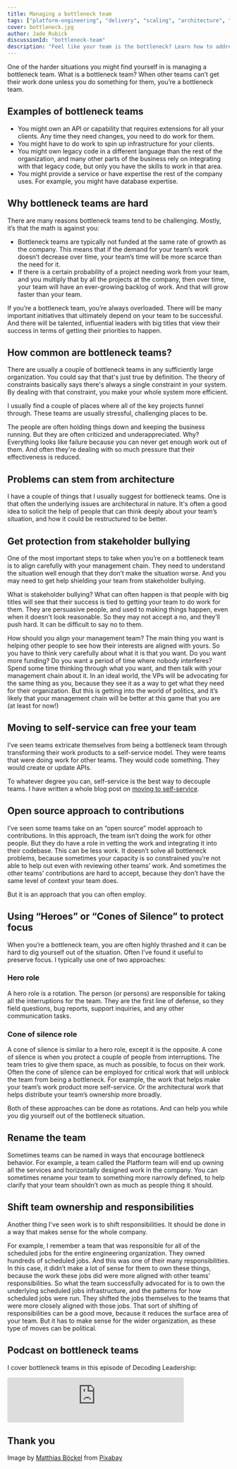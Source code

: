 ```yaml
---
title: Managing a bottleneck team
tags: ["platform-engineering", "delivery", "scaling", "architecture", "org-design"]
cover: bottleneck.jpg
author: Jade Rubick
discussionId: "bottleneck-team"
description: "Feel like your team is the bottleneck? Learn how to address the challenges of managing a bottleneck team."
---
```


One of the harder situations you might find yourself in is managing a bottleneck team. What is a bottleneck team? When other teams can’t get their work done unless you do something for them, you’re a bottleneck team.

<re-img src="bottleneck.jpg"></re-img>

## Examples of bottleneck teams

* You might own an API or capability that requires extensions for all your clients. Any time they need changes, you need to do work for them.
* You might have to do work to spin up infrastructure for your clients.
* You might own legacy code in a different language than the rest of the organization, and many other parts of the business rely on integrating with that legacy code, but only you have the skills to work in that area.
* You might provide a service or have expertise the rest of the company uses. For example, you might have database expertise.

## Why bottleneck teams are hard

There are many reasons bottleneck teams tend to be challenging. Mostly, it’s that the math is against you:

* Bottleneck teams are typically not funded at the same rate of growth as the company. This means that if the demand for your team’s work doesn’t decrease over time, your team’s time will be more scarce than the need for it. 
* If there is a certain probability of a project needing work from your team, and you multiply that by all the projects at the company, then over time, your team will have an ever-growing backlog of work. And that will grow faster than your team.

If you’re a bottleneck team, you’re always overloaded. There will be many important initiatives that ultimately depend on your team to be successful. And there will be talented, influential leaders with big titles that view their success in terms of getting their priorities to happen.

## How common are bottleneck teams?

There are usually a couple of bottleneck teams in any sufficiently large organization. You could  say that that's just true by definition. The theory of constraints basically says there's always a single constraint in your system. By dealing with that constraint, you make your whole system more efficient. 

I usually find a couple of places where all of the key projects funnel through. These teams are usually stressful, challenging places to be. 

The people are often holding things down and keeping the business running. But they are often criticized and underappreciated. Why? Everything looks like failure because you can never get enough work out of them. And often they're dealing with so much pressure that their effectiveness is reduced.

## Problems can stem from architecture

I have a couple of things that I usually suggest for bottleneck teams. One is that often the underlying issues are architectural in nature. It's often a good idea to solicit the help of people that can think deeply about your team’s situation, and how it could be restructured to be better. 

## Get protection from stakeholder bullying

One of the most important steps to take when you’re on a bottleneck team is to align carefully with your management chain. They need to understand the situation well enough that they don’t make the situation worse. And you may need to get help shielding your team from stakeholder bullying. 

What is stakeholder bullying? What can often happen is that people with big titles will see that their success is tied to getting your team to do work for them. They are persuasive people, and used to making things happen, even when it doesn’t look reasonable. So they may not accept a no, and they’ll push hard. It can be difficult to say no to them.

How should you align your management team? The main thing you want is helping other people to see how their interests are aligned with yours. So you have to think very carefully about what it is that you want. Do you want more funding? Do you want a period of time where nobody interferes? Spend some time thinking through what you want, and then talk with your management chain about it. In an ideal world, the VPs will be advocating for the same thing as you, because they see it as a way to get what they need for their organization. But this is getting into the world of politics, and it’s likely that your management chain will be better at this game that you are (at least for now!)

## Moving to self-service can free your team

I’ve seen teams extricate themselves from being a bottleneck team through transforming their work products to a self-service model. They were teams that were doing work for other teams. They would code something. They would create or update APIs. 

To whatever degree you can, self-service is the best way to decouple teams. I have written a whole blog post on [moving to self-service](/platform-teams-and-the-self-service-model/).

## Open source approach to contributions

I’ve seen some teams take on an “open source” model approach to contributions. In this approach, the team isn’t doing the work for other people. But they do have a role in vetting the work and integrating it into their codebase. This can be less work. It doesn’t solve all bottleneck problems, because sometimes your capacity is so constrained you’re not able to help out even with reviewing other teams’ work. And sometimes the other teams’ contributions are hard to accept, because they don’t have the same level of context your team does. 

But it is an approach that you can often employ. 

## Using “Heroes” or “Cones of Silence” to protect focus

When you’re a bottleneck team, you are often highly thrashed and it can be hard to dig yourself out of the situation. Often I’ve found it useful to preserve focus. I typically use one of two approaches:

### Hero role

A hero role is a rotation. The person (or persons) are responsible for taking all the interruptions for the team. They are the first line of defense, so they field questions, bug reports, support inquiries, and any other communication tasks.

### Cone of silence role

A cone of silence is similar to a hero role, except it is the opposite. A cone of silence is when you protect a couple of people from interruptions. The team tries to give them space, as much as possible, to focus on their work. Often the cone of silence can be employed for critical work that will unblock the team from being a bottleneck. For example, the work that helps make your team’s work product more self-service. Or the architectural work that helps distribute your team’s ownership more broadly. 

Both of these approaches can be done as rotations. And can help you while you dig yourself out of the bottleneck situation.

## Rename the team

Sometimes teams can be named in ways that encourage bottleneck behavior. For example, a team called the Platform team will end up owning all the services and horizontally designed work in the company. You can sometimes rename your team to something more narrowly defined, to help clarify that your team shouldn’t own as much as people thing it should.

## Shift team ownership and responsibilities

Another thing I've seen work is to shift responsibilities. It should be done in a way that makes sense for the whole company. 

For example, I remember a team that was responsible for all of the scheduled jobs for the entire engineering organization. They owned hundreds of scheduled jobs. And this was one of their many responsibilities. In this case, it didn’t make a lot of sense for them to own these things, because the work these jobs did were more aligned with other teams’ responsibilities. So what the team successfully advocated for is to own the underlying scheduled jobs infrastructure, and the patterns for how scheduled jobs were run. They shifted the jobs themselves to the teams that were more closely aligned with those jobs. That sort of shifting of responsibilities can be a good move, because it reduces the surface area of your team. But it has to make sense for the wider organization, as these type of moves can be political.

## Podcast on bottleneck teams

I cover bottleneck teams in this episode of Decoding Leadership:

<iframe src="https://podcasters.spotify.com/pod/show/decodingleadership/embed/episodes/6--Jade-Rubick-on-the-dangers-of-fan-out-work--and-managing-a-bottleneck-team-e2k9fjf" height="102px" width="400px" frameborder="0" scrolling="no"></iframe>

## Thank you

Image by <a href="https://pixabay.com/users/matthiasboeckel-3930681/?utm_source=link-attribution&utm_medium=referral&utm_campaign=image&utm_content=4573634">Matthias Böckel</a> from <a href="https://pixabay.com//?utm_source=link-attribution&utm_medium=referral&utm_campaign=image&utm_content=4573634">Pixabay</a>